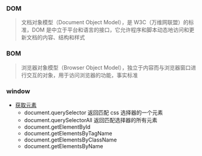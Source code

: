 ### DOM

> 文档对象模型（Document Object Model），是 W3C（万维网联盟）的标准，DOM 是中立于平台和语言的接口，它允许程序和脚本动态地访问和更新文档的内容、结构和样式

### BOM

> 浏览器对象模型（Browser Object Model），独立于内容而与浏览器窗口进行交互的对象，用于访问浏览器的功能，事实标准

### window

- [获取元素](./getElement.html)
  - document.querySelector 返回匹配 css 选择器的一个元素
  - document.querySelectorAll 返回匹配选择器的所有元素
  - document.getElementById
  - document.getElementsByTagName
  - document.getElementsByClassName
  - document.getElementsByName
